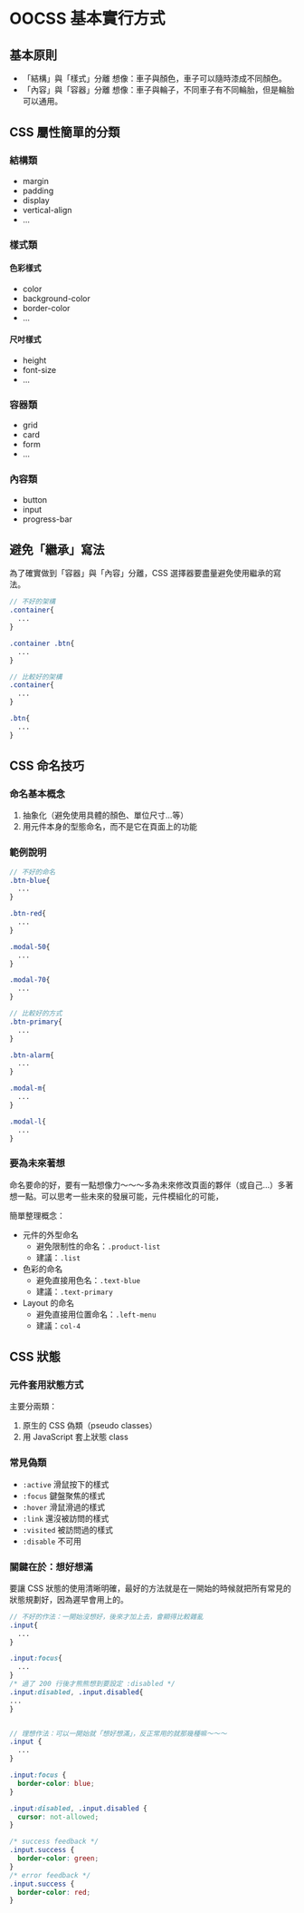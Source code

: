 # OOCSS 基本實行方式

## 基本原則

* 「結構」與「樣式」分離
  想像：車子與顏色，車子可以隨時漆成不同顏色。
* 「內容」與「容器」分離
  想像：車子與輪子，不同車子有不同輪胎，但是輪胎可以通用。

## CSS 屬性簡單的分類

### 結構類

* margin
* padding
* display
* vertical-align
* ...

### 樣式類

#### 色彩樣式

* color
* background-color
* border-color
* ...

#### 尺吋樣式

* height
* font-size
* ...

### 容器類

* grid
* card
* form
* ...

### 內容類

* button
* input
* progress-bar

## 避免「繼承」寫法

為了確實做到「容器」與「內容」分離，CSS 選擇器要盡量避免使用繼承的寫法。

```scss
// 不好的架構
.container{
  ...
}

.container .btn{
  ...
}

// 比較好的架構
.container{
  ...
}

.btn{
  ...
}
```

## CSS 命名技巧

### 命名基本概念

1. 抽象化（避免使用具體的顏色、單位尺寸...等）
2. 用元件本身的型態命名，而不是它在頁面上的功能

### 範例說明

```scss
// 不好的命名
.btn-blue{
  ...
}

.btn-red{
  ...
}

.modal-50{
  ...
}

.modal-70{
  ...
}

// 比較好的方式
.btn-primary{
  ...
}

.btn-alarm{
  ...
}

.modal-m{
  ...
}

.modal-l{
  ...
}
```

### 要為未來著想

命名要命的好，要有一點想像力～～～多為未來修改頁面的夥伴（或自己...）多著想一點。可以思考一些未來的發展可能，元件模組化的可能，

簡單整理概念：

- 元件的外型命名
  - 避免限制性的命名：`.product-list`
  - 建議：`.list`
- 色彩的命名
  - 避免直接用色名：`.text-blue`
  - 建議：`.text-primary`
- Layout 的命名
  - 避免直接用位置命名：`.left-menu`
  - 建議：`col-4`

## CSS 狀態

### 元件套用狀態方式

主要分兩類：

1. 原生的 CSS 偽類（pseudo classes）
2. 用 JavaScript 套上狀態 class

### 常見偽類

- `:active` 滑鼠按下的樣式
- `:focus` 鍵盤聚焦的樣式
- `:hover` 滑鼠滑過的樣式
- `:link` 還沒被訪問的樣式
- `:visited` 被訪問過的樣式
- `:disable` 不可用

### 關鍵在於：想好想滿

要讓 CSS 狀態的使用清晰明確，最好的方法就是在一開始的時候就把所有常見的狀態規劃好，因為遲早會用上的。

```scss
// 不好的作法：一開始沒想好，後來才加上去，會顯得比較雜亂
.input{
  ...
}

.input:focus{
  ...
}
/* 過了 200 行後才熊熊想到要設定 :disabled */
.input:disabled, .input.disabled{
...
}


// 理想作法：可以一開始就「想好想滿」，反正常用的就那幾種嘛～～～
.input {
  ...
}

.input:focus {
  border-color: blue;
}

.input:disabled, .input.disabled {
  cursor: not-allowed;
}

/* success feedback */
.input.success {
  border-color: green;
}
/* error feedback */
.input.success {
  border-color: red;
}
```


